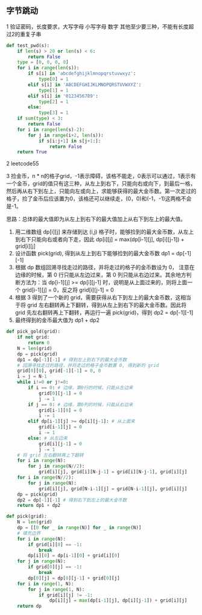 ## 字节跳动
1 验证密码，长度要求，大写字母 小写字母 数字 其他至少要三种，不能有长度超过2的重复子串
```python
def test_pwd(s):
    if len(s) > 20 or len(s) < 6:
        return False
    type = [0, 0, 0, 0]
    for i in range(len(s)):
        if s[i] in 'abcdefghijklmnopqrstuvwxyz':
            type[0] = 1
        elif s[i] in 'ABCDEFGHIJKLMNOPQRSTUVWXYZ':
            type[1] = 1
        elif s[i] in '0123456789':
            type[2] = 1
        else:
            type[3] = 1
    if sum(type) < 3:
        return False
    for i in range(len(s)-2):
        for j in range(i+2, len(s)):
            if s[i:j+1] in s[j+1:]:
                return False
    return True
```

2 leetcode55

3 捡金币，n * n的格子grid，-1表示障碍，该格不能走，0表示可以通过，1表示有一个金币，grid的值只有这三种，从左上到右下，只能向右或向下，到最后一格，然后再从右下到左上，只能向左或向上，求能够获得的最大金币数。第一次走过的格子，捡了金币后应该置为0，该格还可以继续走，(0，0)和(-1，-1)这两格不会是-1。  

思路：总体的最大值即为从左上到右下的最大值加上从右下到左上的最大值。
1. 用二维数组 dp[i][j] 来存储到达 (i,j) 格子时，能够捡到的最大金币数，从左上到右下只能向右或者向下走，因此 dp[i][j] = max(dp[i-1][j], dp[i][j-1]) + grid[i][j]
2. 设计函数 pick(grid), 得到从左上到右下能够捡到的最大金币数 dp1 = dp[-1][-1]
3. 根据 dp 数组回溯寻找走过的路径，并将走过的格子的金币数设为 0， 注意在边缘的时候，第 0 行只能从左边过来，第 0 列只能从右边过来。其余地方判断方法为：当 dp[i-1][j] >= dp[i][j-1] 时，说明是从上面过来的，则将上面一个 grid[i-1][j] = 0，反之将 grid[i][j-1] = 0
4. 根据 3 得到了一个新的 grid，需要获得从右下到左上的最大金币数，这相当于将 grid 左右翻转再上下翻转，得到从左上到右下的最大金币数。因此将 grid 先左右翻转再上下翻转，再运行一遍 pick(grid)，得到 dp2 = dp[-1][-1]
5. 最终得到的金币最大值为 dp1 + dp2

```python
def pick_gold(grid):
    if not grid:
        return 0
    N = len(grid)
    dp = pick(grid)
    dp1 = dp[-1][-1] # 得到左上到右下的最大金币数
    # 回溯寻找走过的路径，并将走过的格子金币数置 0, 得到新的 grid
    grid[0][0], grid[-1][-1] = 0, 0
    i = j = N-1
    while i!=0 or j!=0:
        if i == 0: # 边缘，第0行的时候，只能从左边来
            grid[0][j-1] = 0
            j -= 1
        if j == 0: # 边缘，第0列的时候，只能从右边来
            grid[i-1][0] = 0
            i -= 1
        elif dp[i-1][j] >= dp[i][j-1]: # 从上面来
            grid[i-1][j] = 0
            i -= 1
        else: # 从左边来
            grid[i][j-1] = 0
            j -= 1
    # 将 grid 左右翻转再上下翻转
    for i in range(N):
        for j in range(N//2):
            grid[i][j], grid[i][N-j-1] = grid[i][N-j-1], grid[i][j]
    for i in range(N//2):
        for j in range(N):
            grid[i][j], grid[N-i-1][j] = grid[N-i-1][j], grid[i][j]
    dp = pick(grid)
    dp2 = dp[-1][-1] # 得到右下到左上的最大金币数
    return dp1 + dp2

def pick(grid):
    N = len(grid)
    dp = [[0 for _ in range(N)] for _ in range(N)]
    # 填充边界
    for i in range(N):
        if grid[i][0] == -1:
            break
        dp[i][0] = dp[i-1][0] + grid[i][0]
    for j in range(N):
        if grid[0][j] == -1:
            break
        dp[0][j] = dp[0][j-1] + grid[0][j]
    for i in range(1, N):
        for j in range(1, N):
            if grid[i][j] != -1:
                dp[i][j] = max(dp[i-1][j], dp[i][j-1]) + grid[i][j]
    return dp
```

